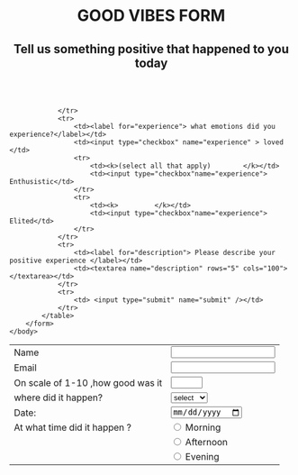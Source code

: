 <html>
    <head><title> good vibes form </title></head>
    <body>
        <h1 align="center"> GOOD VIBES FORM </h1>
        <h2 align="center"> Tell us something positive that happened to you today</h2>
        <br>
        <br>
        <form > 
            <table>
                <tr>
                   <td>  <label for="name"> Name</label> </td>
                   <td> <input type="text" name="name"></td>
                </tr>
                <tr> 
                    <td> <label for="email"> Email</label></td>
                    <td> <input type="email"></td>
                </tr>
                <tr>
                    <td> <label > On scale of 1-10 ,how good was it</label></td>
                    <td> <input type="number" name="rating" min="1" max="10"></td>
                </tr>
                <tr>
                    <td> <label for="location"> where did it happen?</label></td>
                    <td>
                         <select>
                            <option value="null"> select</option>
                             <option value="home"> home</option>
                            <option value="college"> college </option>
                        </select>
                    </td>
                </tr>
                <tr>
                    <td><label for="date"> Date:</label></td>
                    <td><input type="date" name="date"></td>
                </tr>
                <tr>
                    <td><label for="atwhattime"> At what time did it happen ?</label></td>
                    <td> <input type="radio" name="time"/> Morning</td>
                    <tr>
                        <td><k>         </k></td>
                        <td> <input type="radio" name="time"/> Afternoon</td>
                    </tr>
                    <tr>
                        <td><k>         </k></td>
                        <td> <input type="radio" name="time"/> Evening</td>
                    </tr>
                    
                   
                </tr>
                <tr>
                    <td><label for="experience"> what emotions did you experience?</label></td>
                    <td><input type="checkbox" name="experience" > loved </td>
                    <tr>
                        <td><k>(select all that apply)        </k></td>
                        <td><input type="checkbox"name="experience"> Enthusistic</td>
                    </tr>
                    <tr>
                        <td><k>         </k></td>
                        <td><input type="checkbox"name="experience"> Elited</td>
                    </tr>
                </tr>
                <tr>
                    <td><label for="description"> Please describe your positive experience </label></td>
                    <td><textarea name="description" rows="5" cols="100"></textarea></td>
                </tr>
                <tr>
                    <td> <input type="submit" name="submit" /></td>
                </tr>
            </table>
        </form>
    </body>
</html>
